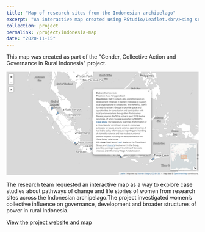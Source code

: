 ```yaml
---
title: "Map of research sites from the Indonesian archipelago"
excerpt: "An interactive map created using RStudio/Leaflet.<br/><img src='/images/screenshot_indo_map_popup_sml.png'>"
collection: project
permalink: /project/indonesia-map
date: "2020-11-15"
---
```


This map was created as part of the "Gender, Collective Action and Governance in Rural Indonesia" project. 

![](/images/screenshot_indo_map_popup_sml.png)

The research team requested an interactive map as a way to explore case studies about pathways of change and life stories of women from research sites across the Indonesian archipelago.The project investigated women’s collective influence on governance, development and broader structures of power in rural Indonesia. 

[View the project website and map](https://demisetara.org/womensaction/interactive-map/) 

<br>
